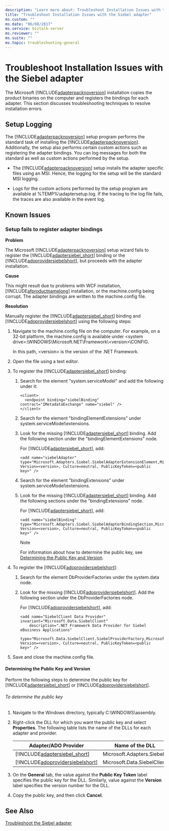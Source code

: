 ```yaml
---
description: "Learn more about: Troubleshoot Installation Issues with the Siebel adapter"
title: "Troubleshoot Installation Issues with the Siebel adapter"
ms.custom: ""
ms.date: "06/08/2017"
ms.service: biztalk-server
ms.reviewer: ""
ms.suite: ""
ms.topic: troubleshooting-general
---
```

# Troubleshoot Installation Issues with the Siebel adapter
The Microsoft [!INCLUDE[adapterpacknoversion](../../includes/adapterpacknoversion-md.md)] installation copies the product binaries on the computer and registers the bindings for each adapter. This section discusses troubleshooting techniques to resolve installation errors.  

## Setup Logging  
 The [!INCLUDE[adapterpacknoversion](../../includes/adapterpacknoversion-md.md)] setup program performs the standard task of installing the [!INCLUDE[adapterpacknoversion](../../includes/adapterpacknoversion-md.md)]. Additionally, the setup also performs certain custom actions such as registering the adapter bindings. You can log messages for both the standard as well as custom actions performed by the setup.  

- The [!INCLUDE[adapterpacknoversion](../../includes/adapterpacknoversion-md.md)] setup installs the adapter specific files using an MSI. Hence, the logging for the setup will be the standard MSI logging.  

- Logs for the custom actions performed by the setup program are available at %TEMP%\adaptersetup.log. If the tracing to the log file fails, the traces are also available in the event log.  

## Known Issues  

### Setup fails to register adapter bindings  
 **Problem**  

 The Microsoft [!INCLUDE[adapterpacknoversion](../../includes/adapterpacknoversion-md.md)] setup wizard fails to register the [!INCLUDE[adaptersiebel_short](../../includes/adaptersiebel-short-md.md)] binding or the [!INCLUDE[adoprovidersiebelshort](../../includes/adoprovidersiebelshort-md.md)], but proceeds with the adapter installation.  

 **Cause**  

 This might result due to problems with WCF installation, [!INCLUDE[afproductnamelong](../../includes/afproductnamelong-md.md)] installation, or the machine.config being corrupt. The adapter bindings are written to the machine.config file.  

 **Resolution**  

Manually register the [!INCLUDE[adaptersiebel_short](../../includes/adaptersiebel-short-md.md)] binding and [!INCLUDE[adoprovidersiebelshort](../../includes/adoprovidersiebelshort-md.md)] using the following steps: 

1. Navigate to the machine.config file on the computer. For example, on a 32-bit platform, the machine.config is available under \<system drive\>:\WINDOWS\Microsoft.NET\Framework\\<version\>\CONFIG.  

    In this path, \<version\> is the version of the .NET Framework.  

2. Open the file using a text editor.  

3. To register the [!INCLUDE[adaptersiebel_short](../../includes/adaptersiebel-short-md.md)] binding:  

   1. Search for the element "system.serviceModel" and add the following under it:  

      ```  
      <client>  
        <endpoint binding="siebelBinding" contract="IMetadataExchange" name="siebel" />  
      </client>  
      ```  

   2. Search for the element "bindingElementExtensions" under system.serviceModel\extensions.  

   3. Look for the missing [!INCLUDE[adaptersiebel_short](../../includes/adaptersiebel-short-md.md)] binding. Add the following section under the "bindingElementExtensions" node.  

       For [!INCLUDE[adaptersiebel_short](../../includes/adaptersiebel-short-md.md)], add:  

      ```  
      <add name="siebelAdapter" type="Microsoft.Adapters.Siebel.SiebelAdapterExtensionElement,Microsoft.Adapters.Siebel, Version=<version>, Culture=neutral, PublicKeyToken=<public key>" />  
      ```  

   4. Search for the element "bindingExtensions" under system.serviceModel\extensions.  

   5. Look for the missing [!INCLUDE[adaptersiebel_short](../../includes/adaptersiebel-short-md.md)] binding. Add the following sections under the "bindingExtensions" node.  

       For [!INCLUDE[adaptersiebel_short](../../includes/adaptersiebel-short-md.md)], add:  

      ```  
      <add name="siebelBinding" type="Microsoft.Adapters.Siebel.SiebelAdapterBindingSection,Microsoft.Adapters.Siebel, Version=<version>, Culture=neutral, PublicKeyToken=<public key>" />  
      ```  

      > [!NOTE]
      >  For information about how to determine the public key, see [Determining the Public Key and Version](#BKMK_PubKey).  

4. To register the [!INCLUDE[adoprovidersiebelshort](../../includes/adoprovidersiebelshort-md.md)]:  

   1. Search for the element DbProviderFactories under the system.data node.  

   2. Look for the missing [!INCLUDE[adoprovidersiebelshort](../../includes/adoprovidersiebelshort-md.md)]. Add the following section under the DbProviderFactories node.  

       For [!INCLUDE[adoprovidersiebelshort](../../includes/adoprovidersiebelshort-md.md)], add:  

      ```  
      <add name="SiebelClient Data Provider" invariant="Microsoft.Data.SiebelClient"  
          description=".NET Framework Data Provider for Siebel eBusiness Applications"  
          type="Microsoft.Data.SiebelClient.SiebelProviderFactory,Microsoft.Data.SiebelClient, Version=<version>, Culture=neutral, PublicKeyToken=<public key>" />  
      ```  

5. Save and close the machine.config file.  

####  <a name="BKMK_PubKey"></a> Determining the Public Key and Version  
 Perform the following steps to determine the public key for [!INCLUDE[adaptersiebel_short](../../includes/adaptersiebel-short-md.md)] or [!INCLUDE[adoprovidersiebelshort](../../includes/adoprovidersiebelshort-md.md)].  

###### To determine the public key  

1. Navigate to the Windows directory, typically C:\WINDOWS\assembly.  

2. Right-click the DLL for which you want the public key and select **Properties**. The following table lists the name of the DLLs for each adapter and provider.  


   |                              Adapter/ADO Provider                               |       Name of the DLL       |
   |---------------------------------------------------------------------------------|-----------------------------|
   |    [!INCLUDE[adaptersiebel_short](../../includes/adaptersiebel-short-md.md)]    |  Microsoft.Adapters.Siebel  |
   | [!INCLUDE[adoprovidersiebelshort](../../includes/adoprovidersiebelshort-md.md)] | Microsoft.Data.SiebelClient |


3. On the **General** tab, the value against the **Public Key Token** label specifies the public key for the DLL. Similarly, value against the **Version** label specifies the version number for the DLL.  

4. Copy the public key, and then click **Cancel**.  

## See Also  
[Troubleshoot the Siebel adapter](../../adapters-and-accelerators/adapter-siebel/troubleshoot-the-siebel-adapter.md)
